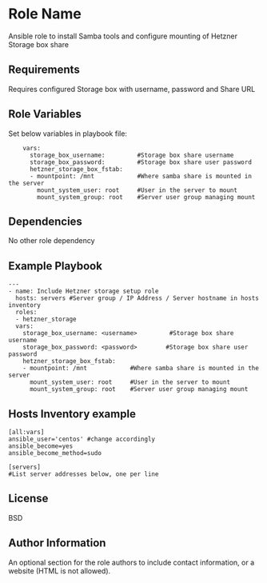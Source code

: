 Role Name
=========

Ansible role to install Samba tools and configure mounting of Hetzner Storage box share

Requirements
------------

Requires configured Storage box with username, password and Share URL

Role Variables
--------------

Set below variables in playbook file:

```
    vars:
      storage_box_username:         #Storage box share username
      storage_box_password:         #Storage box share user password
      hetzner_storage_box_fstab:
      - mountpoint: /mnt            #Where samba share is mounted in the server
        mount_system_user: root     #User in the server to mount
        mount_system_group: root    #Server user group managing mount
```

Dependencies
------------

No other role dependency

Example Playbook
----------------

```
---
- name: Include Hetzner storage setup role
  hosts: servers #Server group / IP Address / Server hostname in hosts inventory
  roles:
  - hetzner_storage
  vars:
    storage_box_username: <username>         #Storage box share username
    storage_box_password: <password>        #Storage box share user password
    hetzner_storage_box_fstab:
    - mountpoint: /mnt            #Where samba share is mounted in the server
      mount_system_user: root     #User in the server to mount
      mount_system_group: root    #Server user group managing mount
```

Hosts Inventory example
-----------------------

```
[all:vars]
ansible_user='centos' #change accordingly
ansible_become=yes
ansible_become_method=sudo

[servers]
#List server addresses below, one per line
```

License
-------

BSD

Author Information
------------------

An optional section for the role authors to include contact information, or a website (HTML is not allowed).
